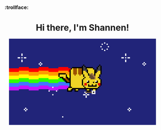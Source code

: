 ### :trollface:

<h1 align="center">
 Hi there, I'm Shannen!
</h1>
<p align="center">
  <img src="e847f007653d406146a41c9ec6b034d5.gif" alt="animated" />
  
  
</p>


